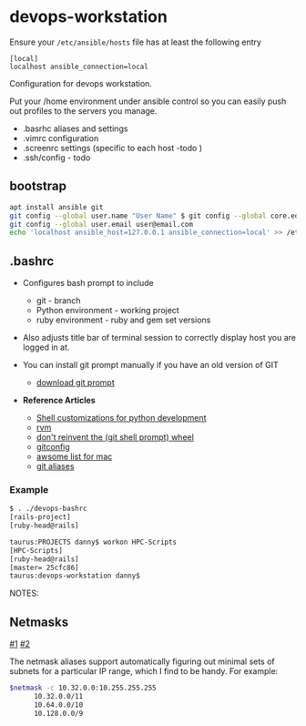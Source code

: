 # devops-workstation

Ensure your `/etc/ansible/hosts` file has at least the following entry

```
[local]
localhost ansible_connection=local
```

Configuration for devops workstation. 

Put your /home environment under ansible control so you can
easily push out profiles to the servers you manage.

- .basrhc aliases and settings
- .vimrc configuration
- .screenrc settings (specific to each host -todo )
- .ssh/config  - todo

## bootstrap

```bash
apt install ansible git
git config --global user.name "User Name" $ git config --global core.editor "vi"
git config --global user.email user@email.com
echo 'localhost ansible_host=127.0.0.1 ansible_connection=local' >> /etc/ansible/hosts
```

## .bashrc

- Configures bash prompt to include
  - git - branch
  - Python environment - working project
  - ruby environment - ruby and gem set versions

- Also adjusts title bar of terminal session to correctly display host
 you are logged in at.
- You can install git prompt manually if you have an old version of GIT
    - [download git prompt](https://github.com/git/git/raw/master/contrib/completion/git-prompt.sh)

- **Reference Articles**
    - [Shell customizations for python development](http://cewing.github.io/training.codefellows/lectures/day01/shell.html)
    - [rvm](http://sirupsen.com/get-started-right-with-rvm/)
    - [don't reinvent the (git shell prompt) wheel](http://ithaca.arpinum.org/2013/01/02/git-prompt.html)
    - [gitconfig](https://github.com/jamming/dotfiles/blob/master/git/gitconfig)
    - [awsome list for mac](https://natelandau.com/my-mac-osx-bash_profile/)
    - [git aliases](http://durdn.com/blog/2012/11/22/must-have-git-aliases-advanced-examples/)

### Example

```bash
$ . ./devops-bashrc
[rails-project]
[ruby-head@rails]

taurus:PROJECTS danny$ workon HPC-Scripts
[HPC-Scripts]
[ruby-head@rails]
[master= 25cfc86]
taurus:devops-workstation danny$ 
```

NOTES:

## Netmasks

[#1](http://www.routemeister.net/projects/sipcalc/)
[#2](http://www.jodies.de/ipcalc)

The netmask aliases support automatically figuring out minimal sets of subnets for a particular IP range, which I find to be handy. For example:

```bash
$netmask -c 10.32.0.0:10.255.255.255
      10.32.0.0/11
      10.64.0.0/10
      10.128.0.0/9
```
